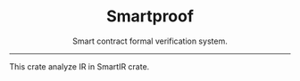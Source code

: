 <div align="center">

# Smartproof

Smart contract formal verification system.

</div>

---

This crate analyze IR in SmartIR crate.
